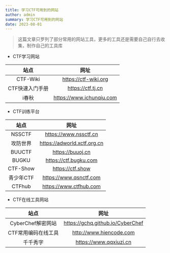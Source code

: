 ```yaml
---
title: 学习CTF可用到的网站
author: admin
summary: 学习CTF可用到的网站
date: 2023-08-01
---
```


> 这篇文章只罗列了部分常用的网站工具，更多的工具还是需要自己自行去收集，制作自己的工具库


- CTF学习网站

|      站点      |           网址           |
| :-------------: | :----------------------: |
|    CTF-Wiki    |   https://ctf-wiki.org   |
| CTF快速入门手册 |    https://ctf.tj.cn    |
|      i春秋      | https://www.ichunqiu.com |

- CTF训练平台

|   站点   |            网址            |
| :-------: | :-------------------------: |
|  NSSCTF  |    https://www.nssctf.cn    |
| 攻防世界 | https://adworld.xctf.org.cn |
|  BUUCTF  |      https://buuoj.cn      |
|   BUGKU   |    https://ctf.bugku.com    |
| CTF-Show |      https://ctf.show      |
| 青少年CTF |   https://www.qsnctf.com   |
|  CTFhub  |   https://www.ctfhub.com   |

- CTF在线工具网站

|        站点        |               网址               |
| :-----------------: | :------------------------------: |
|  CyberChef解密网站  | https://gchq.github.io/CyberChef |
| CTF常用编码在线工具 |     http://www.hiencode.com     |
|      千千秀字      |      https://www.qqxiuzi.cn      |
